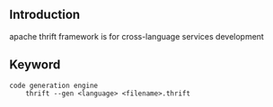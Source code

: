 ## Introduction
apache thrift framework is for cross-language services development 
## Keyword
```
code generation engine
    thrift --gen <language> <filename>.thrift
```

